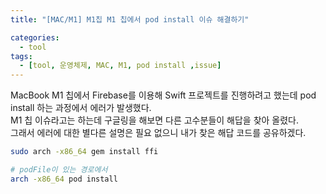 ```yaml
---
title: "[MAC/M1] M1칩 M1 칩에서 pod install 이슈 해결하기"

categories:
  - tool
tags:
  - [tool, 운영체제, MAC, M1, pod install ,issue]
---
```


MacBook M1 칩에서 Firebase를 이용해 Swift 프로젝트를 진행하려고 했는데 pod install 하는 과정에서 에러가 발생했다.   
M1 칩 이슈라고는 하는데 구글링을 해보면 다른 고수분들이 해답을 찾아 올렸다.   
그래서 에러에 대한 별다른 설명은 필요 없으니 내가 찾은 해답 코드를 공유하겠다.   

```zsh
sudo arch -x86_64 gem install ffi
```

```zsh
# podFile이 있는 경로에서
arch -x86_64 pod install
```